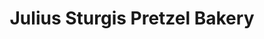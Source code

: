 ---
title: "Julius Sturgis Pretzel Bakery"
url: /lititz/julius-sturgis-pretzel-bakery/
shop: Bäckerei
---
